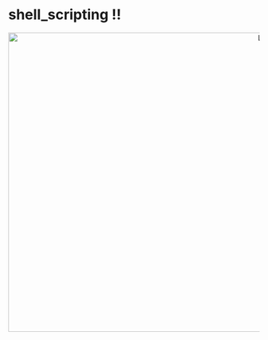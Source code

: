 # shell_scripting !!
<p align="right">
  <img src="./image/18499070.jpg" alt="LEMP Diagram" width="600">
</p>
